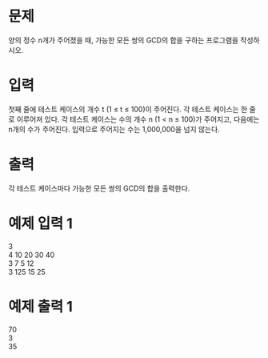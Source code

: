# 문제
양의 정수 n개가 주어졌을 때, 가능한 모든 쌍의 GCD의 합을 구하는 프로그램을 작성하시오.

# 입력
첫째 줄에 테스트 케이스의 개수 t (1 ≤ t ≤ 100)이 주어진다. 각 테스트 케이스는 한 줄로 이루어져 있다. 각 테스트 케이스는 수의 개수 n (1 < n ≤ 100)가 주어지고, 다음에는 n개의 수가 주어진다. 입력으로 주어지는 수는 1,000,000을 넘지 않는다.

# 출력
각 테스트 케이스마다 가능한 모든 쌍의 GCD의 합을 출력한다.

# 예제 입력 1 
3  
4 10 20 30 40  
3 7 5 12  
3 125 15 25  
# 예제 출력 1 
70  
3  
35  
